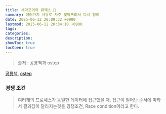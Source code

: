 ```yaml
---
title: 세마포어와 뮤텍스 🔄
summary: 여러가지 사유로 자주 맞닥뜨려서 다시 정리
date: 2025-06-12 20:09:32 +0900
lastmod: 2025-06-12 20:34:10 +0900
tags: 
categories: 
description: 
showToc: true
tocOpen: true
---
```


> 출처 : 공룡책과 ostep 

[공룡책](https://product.kyobobook.co.kr/detail/S000001868743), [ostep](https://product.kyobobook.co.kr/detail/S000001732174)

### 경쟁 조건
> 여러개의 프로세스가 동일한 데이터에 접근했을 때, 접근이 일어난 순서에 따라서 결과값이 달라지는것을 경쟁조건, Race condition이라고 한다.
